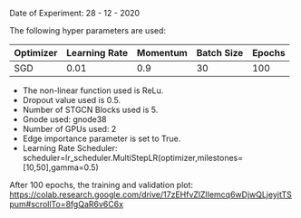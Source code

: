 Date of Experiment: 28 - 12 - 2020

The following hyper parameters are used:

 Optimizer  | Learning Rate |  Momentum    |  Batch Size | Epochs
 ------------- | -------------| ---------- | ---------| -------
 SGD           | 0.01          | 0.9        | 30   | 100 


+ The non-linear function used is ReLu. 
+ Dropout value used is 0.5. 
+ Number of STGCN Blocks used is 5.
+ Gnode used: gnode38
+ Number of GPUs used: 2
+ Edge importance parameter is set to True.
+ Learning Rate Scheduler: scheduler=lr_scheduler.MultiStepLR(optimizer,milestones=[10,50],gamma=0.5)

After 100 epochs, the training and validation plot: https://colab.research.google.com/drive/17zEHfvZlZlIemcq6wDjwQLjeyjtTSpum#scrollTo=8fgQaR6v6C6x
